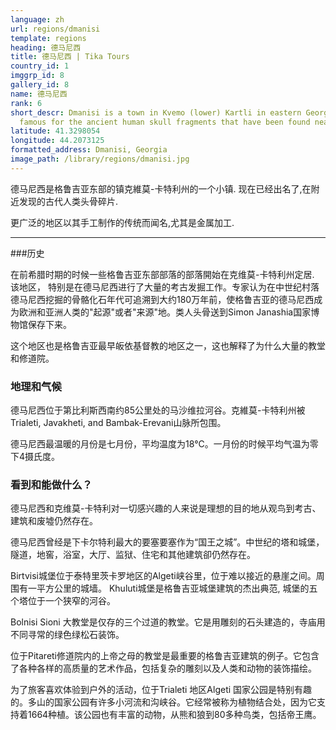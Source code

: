 ```yaml
---
language: zh
url: regions/dmanisi
template: regions
heading: 德马尼西
title: 德马尼西 | Tika Tours
country_id: 1
imggrp_id: 8
gallery_id: 8
name: 德马尼西
rank: 6
short_descr: Dmanisi is a town in Kvemo (lower) Kartli in eastern Georgia that has become
  famous for the ancient human skull fragments that have been found nearby.
latitude: 41.3298054
longitude: 44.2073125
formatted_address: Dmanisi, Georgia
image_path: /library/regions/dmanisi.jpg
---
```

<div class="row content-row"><!-- 1168 (1)-->

</div>

<div class="row content-row"><!-- 1169 (2)-->
<div class="col-12"><!-- 1558 -->

德马尼西是格鲁吉亚东部的镇克維莫-卡特利州的一个小镇. 现在已经出名了,在附近发现的古代人类头骨碎片. 

更广泛的地区以其手工制作的传统而闻名,尤其是金属加工. 

</div>

</div>

<div class="row content-row"><!-- 1170 (3)-->
<div class="col-12"><!-- 1559 -->

* * *

</div>

</div>

<div class="row content-row"><!-- 1171 (4)-->
<div class="col-12 col-sm-6 col-md-6"><!-- 1560 -->

###历史


在前希腊时期的时候一些格鲁吉亚东部部落的部落開始在克维莫-卡特利州定居.
该地区， 特别是在德马尼西进行了大量的考古发掘工作。专家认为在中世纪村落德马尼西挖掘的骨骼化石年代可追溯到大约180万年前，使格鲁吉亚的德马尼西成为欧洲和亚洲人类的"起源"或者"来源"地。类人头骨送到Simon Janashia国家博物馆保存下来。

这个地区也是格鲁吉亚最早皈依基督教的地区之一，这也解释了为什么大量的教堂和修道院。

### 地理和气候

德马尼西位于第比利斯西南约85公里处的马沙维拉河谷。克維莫-卡特利州被Trialeti, Javakheti, and Bambak-Erevani山脉所包围。

德马尼西最温暖的月份是七月份，平均温度为18°C。一月份的时候平均气温为零下4摄氏度。


</div>

<div class="col-12 col-sm-6 col-md-6"><!-- 1561 -->

### 看到和能做什么？


德马尼西和克维莫-卡特利对一切感兴趣的人来说是理想的目的地从观鸟到考古、建筑和废墟仍然存在。

德马尼西曾经是下卡尔特利最大的要塞要塞作为“国王之城”。中世纪的塔和城堡，隧道，地窖，浴室，大厅、监狱、住宅和其他建筑卻仍然存在。

Birtvisi城堡位于泰特里茨卡罗地区的Algeti峡谷里，位于难以接近的悬崖之间。周围有一平方公里的城墙。
Khuluti城堡是格鲁吉亚城堡建筑的杰出典范, 城堡的五个塔位于一个狭窄的河谷。

Bolnisi Sioni 大教堂是仅存的三个过道的教堂。它是用雕刻的石头建造的，寺庙用不同寻常的绿色绿松石装饰。

位于Pitareti修道院内的上帝之母的教堂是最重要的格鲁吉亚建筑的例子。它包含了各种各样的高质量的艺术作品，包括复杂的雕刻以及人类和动物的装饰描绘。

为了旅客喜欢体验到户外的活动，位于Trialeti 地区Algeti 国家公园是特别有趣的。多山的国家公园有许多小河流和沟峡谷。它经常被称为植物结合处，因为它支持着1664种植。该公园也有丰富的动物，从熊和狼到80多种鸟类，包括帝王鹰。

</div>

</div>

